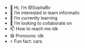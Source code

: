 - 👋 Hi, I’m @SopitaBv
- 👀 I’m interested in learn informatic
- 🌱 I’m currently learning 
- 💞️ I’m looking to collaborate on
- 📫 How to reach me idk
- 😄 Pronouns: idk
- ⚡ Fun fact: cars

<!---
SopitaBv/SopitaBv is a ✨ special ✨ repository because its `README.md` (this file) appears on your GitHub profile.
You can click the Preview link to take a look at your changes.
--->

